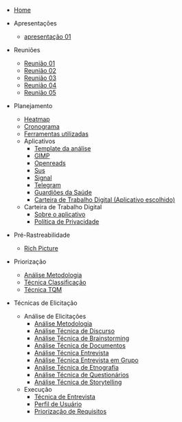 * [Home](/)

* Apresentações
  - [apresentação 01](/apresentacoes/apresentacao01.md)

* Reuniões
  - [Reunião 01](reunioes/ata01.md)
  - [Reunião 02](reunioes/ata02.md)
  - [Reunião 03](reunioes/ata03.md)
  - [Reunião 04](reunioes/ata04.md)
  - [Reunião 05](reunioes/ata05.md)

* Planejamento 
  - [Heatmap](planejamento/heatmap.md)
  - [Cronograma](planejamento/Cronograma.md)
  - [Ferramentas utilizadas](planejamento/ferramentas.md)
  * Aplicativos
    - [Template da análise](planejamento/aplicativos/Templete_Analise.md)
    - [GIMP](planejamento/aplicativos/analise_GIMP.md)
    - [Openreads](planejamento/aplicativos/analise_Openreads.md)
    - [Sus](planejamento/aplicativos/analise_sus.md)
    - [Signal](planejamento/aplicativos/analise_Signal.md)
    - [Telegram](planejamento/aplicativos/analise_Telegram.md)
    - [Guardiões da Saúde](planejamento/aplicativos/analise_Guardioes.md)
    - [Carteira de Trabalho Digital (Aplicativo escolhido)](planejamento/aplicativos/analise_carteiradigitaldetrabalho.md)
  * Carteira de Trabalho Digital
    - [Sobre o aplicativo](planejamento/carteiraDigital/sobreCarteiraDigital.md)
    - [Política de Privacidade](planejamento/carteiraDigital/termosApp.md)
* Pré-Rastreabilidade
  - [Rich Picture](planejamento/rich_picture.md)
* Priorização
  - [Análise Metodologia](Priorizacao/AnaliseMetodologia.md)
  - [Técnica Classificação](Priorizacao/tecnicaClassificacao.md)
  - [Técnica TQM](Priorizacao/tecnicaTQM.md)
* Técnicas de Elicitação
  * Análise de Elicitações
    - [Análise Metodologia](TecnicasElicitacao/AnalisesElicitacoes/AnaliseMetodologia.md)
    - [Análise Técnica de Discurso](TecnicasElicitacao/AnalisesElicitacoes/AnaliseDeDiscurso.md)
    - [Análise Técnica de Brainstorming](TecnicasElicitacao/AnalisesElicitacoes/AnaliseTecnicaBrainstorming.md)
    - [Análise Técnica de Documentos](TecnicasElicitacao/AnalisesElicitacoes/AnaliseTecnicaDocumentos.md)
    - [Análise Técnica Entrevista](TecnicasElicitacao/AnalisesElicitacoes/AnaliseTecnicaEntrevista.md)
    - [Análise Técnica Entrevista em Grupo](TecnicasElicitacao/AnalisesElicitacoes/AnaliseTecnicaEntrevistaGrupo.md)
    - [Análise Técnica de Etnografia](TecnicasElicitacao/AnalisesElicitacoes/AnaliseTecnicaEtnografia.md)
    - [Análise Técnica de Questionários](TecnicasElicitacao/AnalisesElicitacoes/AnaliseTecnicaQuestionarios.md)
    - [Análise Técnica de Storytelling](TecnicasElicitacao/AnalisesElicitacoes/AnaliseTecnicaStorytelling.md)
  * Execução
    - [Técnica de Entrevista](TecnicasElicitacao/Execucao/AnaliseTecnicaEntrevista.md)
    - [Perfil de Usuário](TecnicasElicitacao/Execucao/PerfilDeUsuario.md)
    - [Priorização de Requisitos](TecnicasElicitacao/Execucao/PriorizaçãoDeRequisitos.md)
